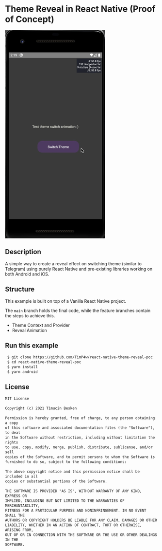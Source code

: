 # Theme Reveal in React Native (Proof of Concept)

![GIF with example](docs/gifs/themeSwitch.gif)

## Description
A simple way to create a reveal effect on switching theme (similar to Telegram) using purely React Native and pre-existing libraries working on both Android and iOS.

## Structure
This example is built on top of a Vanilla React Native project.

The `main` branch holds the final code, while the feature branches contain the steps to achieve this.
 - Theme Context and Provider
 - Reveal Animation


## Run this example
```
 $ git clone https://github.com/TimP4w/react-native-theme-reveal-poc
 $ cd react-native-theme-reveal-poc
 $ yarn install
 $ yarn android
```

## License
```
MIT License

Copyright (c) 2021 Timucin Besken

Permission is hereby granted, free of charge, to any person obtaining a copy
of this software and associated documentation files (the "Software"), to deal
in the Software without restriction, including without limitation the rights
to use, copy, modify, merge, publish, distribute, sublicense, and/or sell
copies of the Software, and to permit persons to whom the Software is
furnished to do so, subject to the following conditions:

The above copyright notice and this permission notice shall be included in all
copies or substantial portions of the Software.

THE SOFTWARE IS PROVIDED "AS IS", WITHOUT WARRANTY OF ANY KIND, EXPRESS OR
IMPLIED, INCLUDING BUT NOT LIMITED TO THE WARRANTIES OF MERCHANTABILITY,
FITNESS FOR A PARTICULAR PURPOSE AND NONINFRINGEMENT. IN NO EVENT SHALL THE
AUTHORS OR COPYRIGHT HOLDERS BE LIABLE FOR ANY CLAIM, DAMAGES OR OTHER
LIABILITY, WHETHER IN AN ACTION OF CONTRACT, TORT OR OTHERWISE, ARISING FROM,
OUT OF OR IN CONNECTION WITH THE SOFTWARE OR THE USE OR OTHER DEALINGS IN THE
SOFTWARE.
```